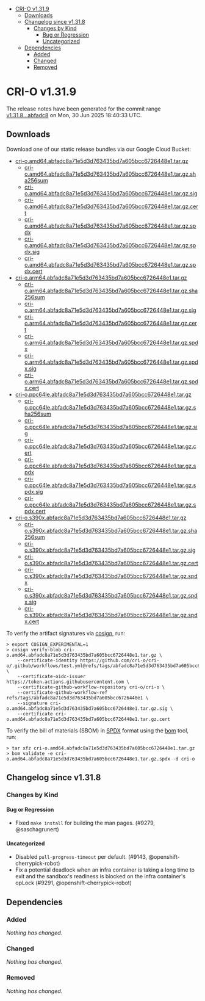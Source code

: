 - [CRI-O v1.31.9](#cri-o-v1319)
  - [Downloads](#downloads)
  - [Changelog since v1.31.8](#changelog-since-v1318)
    - [Changes by Kind](#changes-by-kind)
      - [Bug or Regression](#bug-or-regression)
      - [Uncategorized](#uncategorized)
  - [Dependencies](#dependencies)
    - [Added](#added)
    - [Changed](#changed)
    - [Removed](#removed)

# CRI-O v1.31.9

The release notes have been generated for the commit range
[v1.31.8...abfadc8](https://github.com/cri-o/cri-o/compare/v1.31.8...v1.31.9) on Mon, 30 Jun 2025 18:40:33 UTC.

## Downloads

Download one of our static release bundles via our Google Cloud Bucket:

- [cri-o.amd64.abfadc8a71e5d3d763435bd7a605bcc6726448e1.tar.gz](https://storage.googleapis.com/cri-o/artifacts/cri-o.amd64.abfadc8a71e5d3d763435bd7a605bcc6726448e1.tar.gz)
  - [cri-o.amd64.abfadc8a71e5d3d763435bd7a605bcc6726448e1.tar.gz.sha256sum](https://storage.googleapis.com/cri-o/artifacts/cri-o.amd64.abfadc8a71e5d3d763435bd7a605bcc6726448e1.tar.gz.sha256sum)
  - [cri-o.amd64.abfadc8a71e5d3d763435bd7a605bcc6726448e1.tar.gz.sig](https://storage.googleapis.com/cri-o/artifacts/cri-o.amd64.abfadc8a71e5d3d763435bd7a605bcc6726448e1.tar.gz.sig)
  - [cri-o.amd64.abfadc8a71e5d3d763435bd7a605bcc6726448e1.tar.gz.cert](https://storage.googleapis.com/cri-o/artifacts/cri-o.amd64.abfadc8a71e5d3d763435bd7a605bcc6726448e1.tar.gz.cert)
  - [cri-o.amd64.abfadc8a71e5d3d763435bd7a605bcc6726448e1.tar.gz.spdx](https://storage.googleapis.com/cri-o/artifacts/cri-o.amd64.abfadc8a71e5d3d763435bd7a605bcc6726448e1.tar.gz.spdx)
  - [cri-o.amd64.abfadc8a71e5d3d763435bd7a605bcc6726448e1.tar.gz.spdx.sig](https://storage.googleapis.com/cri-o/artifacts/cri-o.amd64.abfadc8a71e5d3d763435bd7a605bcc6726448e1.tar.gz.spdx.sig)
  - [cri-o.amd64.abfadc8a71e5d3d763435bd7a605bcc6726448e1.tar.gz.spdx.cert](https://storage.googleapis.com/cri-o/artifacts/cri-o.amd64.abfadc8a71e5d3d763435bd7a605bcc6726448e1.tar.gz.spdx.cert)
- [cri-o.arm64.abfadc8a71e5d3d763435bd7a605bcc6726448e1.tar.gz](https://storage.googleapis.com/cri-o/artifacts/cri-o.arm64.abfadc8a71e5d3d763435bd7a605bcc6726448e1.tar.gz)
  - [cri-o.arm64.abfadc8a71e5d3d763435bd7a605bcc6726448e1.tar.gz.sha256sum](https://storage.googleapis.com/cri-o/artifacts/cri-o.arm64.abfadc8a71e5d3d763435bd7a605bcc6726448e1.tar.gz.sha256sum)
  - [cri-o.arm64.abfadc8a71e5d3d763435bd7a605bcc6726448e1.tar.gz.sig](https://storage.googleapis.com/cri-o/artifacts/cri-o.arm64.abfadc8a71e5d3d763435bd7a605bcc6726448e1.tar.gz.sig)
  - [cri-o.arm64.abfadc8a71e5d3d763435bd7a605bcc6726448e1.tar.gz.cert](https://storage.googleapis.com/cri-o/artifacts/cri-o.arm64.abfadc8a71e5d3d763435bd7a605bcc6726448e1.tar.gz.cert)
  - [cri-o.arm64.abfadc8a71e5d3d763435bd7a605bcc6726448e1.tar.gz.spdx](https://storage.googleapis.com/cri-o/artifacts/cri-o.arm64.abfadc8a71e5d3d763435bd7a605bcc6726448e1.tar.gz.spdx)
  - [cri-o.arm64.abfadc8a71e5d3d763435bd7a605bcc6726448e1.tar.gz.spdx.sig](https://storage.googleapis.com/cri-o/artifacts/cri-o.arm64.abfadc8a71e5d3d763435bd7a605bcc6726448e1.tar.gz.spdx.sig)
  - [cri-o.arm64.abfadc8a71e5d3d763435bd7a605bcc6726448e1.tar.gz.spdx.cert](https://storage.googleapis.com/cri-o/artifacts/cri-o.arm64.abfadc8a71e5d3d763435bd7a605bcc6726448e1.tar.gz.spdx.cert)
- [cri-o.ppc64le.abfadc8a71e5d3d763435bd7a605bcc6726448e1.tar.gz](https://storage.googleapis.com/cri-o/artifacts/cri-o.ppc64le.abfadc8a71e5d3d763435bd7a605bcc6726448e1.tar.gz)
  - [cri-o.ppc64le.abfadc8a71e5d3d763435bd7a605bcc6726448e1.tar.gz.sha256sum](https://storage.googleapis.com/cri-o/artifacts/cri-o.ppc64le.abfadc8a71e5d3d763435bd7a605bcc6726448e1.tar.gz.sha256sum)
  - [cri-o.ppc64le.abfadc8a71e5d3d763435bd7a605bcc6726448e1.tar.gz.sig](https://storage.googleapis.com/cri-o/artifacts/cri-o.ppc64le.abfadc8a71e5d3d763435bd7a605bcc6726448e1.tar.gz.sig)
  - [cri-o.ppc64le.abfadc8a71e5d3d763435bd7a605bcc6726448e1.tar.gz.cert](https://storage.googleapis.com/cri-o/artifacts/cri-o.ppc64le.abfadc8a71e5d3d763435bd7a605bcc6726448e1.tar.gz.cert)
  - [cri-o.ppc64le.abfadc8a71e5d3d763435bd7a605bcc6726448e1.tar.gz.spdx](https://storage.googleapis.com/cri-o/artifacts/cri-o.ppc64le.abfadc8a71e5d3d763435bd7a605bcc6726448e1.tar.gz.spdx)
  - [cri-o.ppc64le.abfadc8a71e5d3d763435bd7a605bcc6726448e1.tar.gz.spdx.sig](https://storage.googleapis.com/cri-o/artifacts/cri-o.ppc64le.abfadc8a71e5d3d763435bd7a605bcc6726448e1.tar.gz.spdx.sig)
  - [cri-o.ppc64le.abfadc8a71e5d3d763435bd7a605bcc6726448e1.tar.gz.spdx.cert](https://storage.googleapis.com/cri-o/artifacts/cri-o.ppc64le.abfadc8a71e5d3d763435bd7a605bcc6726448e1.tar.gz.spdx.cert)
- [cri-o.s390x.abfadc8a71e5d3d763435bd7a605bcc6726448e1.tar.gz](https://storage.googleapis.com/cri-o/artifacts/cri-o.s390x.abfadc8a71e5d3d763435bd7a605bcc6726448e1.tar.gz)
  - [cri-o.s390x.abfadc8a71e5d3d763435bd7a605bcc6726448e1.tar.gz.sha256sum](https://storage.googleapis.com/cri-o/artifacts/cri-o.s390x.abfadc8a71e5d3d763435bd7a605bcc6726448e1.tar.gz.sha256sum)
  - [cri-o.s390x.abfadc8a71e5d3d763435bd7a605bcc6726448e1.tar.gz.sig](https://storage.googleapis.com/cri-o/artifacts/cri-o.s390x.abfadc8a71e5d3d763435bd7a605bcc6726448e1.tar.gz.sig)
  - [cri-o.s390x.abfadc8a71e5d3d763435bd7a605bcc6726448e1.tar.gz.cert](https://storage.googleapis.com/cri-o/artifacts/cri-o.s390x.abfadc8a71e5d3d763435bd7a605bcc6726448e1.tar.gz.cert)
  - [cri-o.s390x.abfadc8a71e5d3d763435bd7a605bcc6726448e1.tar.gz.spdx](https://storage.googleapis.com/cri-o/artifacts/cri-o.s390x.abfadc8a71e5d3d763435bd7a605bcc6726448e1.tar.gz.spdx)
  - [cri-o.s390x.abfadc8a71e5d3d763435bd7a605bcc6726448e1.tar.gz.spdx.sig](https://storage.googleapis.com/cri-o/artifacts/cri-o.s390x.abfadc8a71e5d3d763435bd7a605bcc6726448e1.tar.gz.spdx.sig)
  - [cri-o.s390x.abfadc8a71e5d3d763435bd7a605bcc6726448e1.tar.gz.spdx.cert](https://storage.googleapis.com/cri-o/artifacts/cri-o.s390x.abfadc8a71e5d3d763435bd7a605bcc6726448e1.tar.gz.spdx.cert)

To verify the artifact signatures via [cosign](https://github.com/sigstore/cosign), run:

```console
> export COSIGN_EXPERIMENTAL=1
> cosign verify-blob cri-o.amd64.abfadc8a71e5d3d763435bd7a605bcc6726448e1.tar.gz \
    --certificate-identity https://github.com/cri-o/cri-o/.github/workflows/test.yml@refs/tags/abfadc8a71e5d3d763435bd7a605bcc6726448e1 \
    --certificate-oidc-issuer https://token.actions.githubusercontent.com \
    --certificate-github-workflow-repository cri-o/cri-o \
    --certificate-github-workflow-ref refs/tags/abfadc8a71e5d3d763435bd7a605bcc6726448e1 \
    --signature cri-o.amd64.abfadc8a71e5d3d763435bd7a605bcc6726448e1.tar.gz.sig \
    --certificate cri-o.amd64.abfadc8a71e5d3d763435bd7a605bcc6726448e1.tar.gz.cert
```

To verify the bill of materials (SBOM) in [SPDX](https://spdx.org) format using the [bom](https://sigs.k8s.io/bom) tool, run:

```console
> tar xfz cri-o.amd64.abfadc8a71e5d3d763435bd7a605bcc6726448e1.tar.gz
> bom validate -e cri-o.amd64.abfadc8a71e5d3d763435bd7a605bcc6726448e1.tar.gz.spdx -d cri-o
```

## Changelog since v1.31.8

### Changes by Kind

#### Bug or Regression
 - Fixed `make install` for building the man pages. (#9279, @saschagrunert)

#### Uncategorized
 - Disabled `pull-progress-timeout` per default. (#9143, @openshift-cherrypick-robot)
 - Fix a potential deadlock when an infra container is taking a long time to exit and the sandbox's readiness is blocked on the infra container's opLock (#9291, @openshift-cherrypick-robot)

## Dependencies

### Added
_Nothing has changed._

### Changed
_Nothing has changed._

### Removed
_Nothing has changed._

